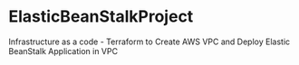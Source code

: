 # ElasticBeanStalkProject
Infrastructure as a code - Terraform to Create AWS VPC and Deploy Elastic BeanStalk Application in VPC
